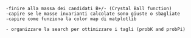 
	-finire alla massa dei candidati B+/- (Crystal Ball function)
	-capire se le masse invarianti calcolate sono giuste o sbagliate
	-capire come funziona la color map di matplotlib

	- organizzare la search per ottimizzare i tagli (probK and probPi)

